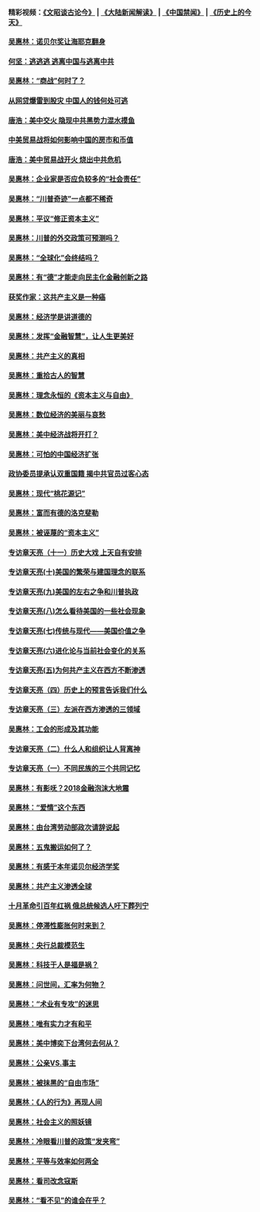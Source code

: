 #### 精彩视频：[《文昭谈古论今》](https://github.com/gfw-breaker/wenzhao/blob/master/README.md?t=01060331) | [《大陆新闻解读》](https://github.com/gfw-breaker/ntdtv-comedy/blob/master/README.md?t=01060331) | [《中国禁闻》](https://github.com/gfw-breaker/ntdtv-news/blob/master/README.md?t=01060331) | [《历史上的今天》](https://github.com/gfw-breaker/today-in-history/blob/master/README.md?t=01060331) 

#### [吴惠林：诺贝尔奖让海耶克翻身](../pages/nsc423/n10890049.md?t=01060331) 

#### [何坚：逃逃逃 逃离中国与逃离中共](../pages/nsc423/n10592891.md?t=01060331) 

#### [吴惠林：“商战”何时了？](../pages/nsc423/n10573558.md?t=01060331) 

#### [从网贷爆雷到股灾 中国人的钱何处可逃](../pages/nsc423/n10572800.md?t=01060331) 

#### [唐浩：美中交火 隐现中共黑势力混水摸鱼](../pages/nsc423/n10544040.md?t=01060331) 

#### [中美贸易战将如何影响中国的房市和币值](../pages/nsc423/n10543697.md?t=01060331) 

#### [唐浩：美中贸易战开火 烧出中共危机](../pages/nsc423/n10540126.md?t=01060331) 

#### [吴惠林：企业家是否应负较多的“社会责任”](../pages/nsc423/n10535022.md?t=01060331) 

#### [吴惠林：“川普奇迹”一点都不稀奇](../pages/nsc423/n10512808.md?t=01060331) 

#### [吴惠林：平议“修正资本主义”](../pages/nsc423/n10495724.md?t=01060331) 

#### [吴惠林：川普的外交政策可预测吗？](../pages/nsc423/n10462387.md?t=01060331) 

#### [吴惠林：“全球化”会终结吗？](../pages/nsc423/n10452838.md?t=01060331) 

#### [吴惠林：有“德”才能走向民主化金融创新之路](../pages/nsc423/n10432292.md?t=01060331) 

#### [获奖作家：这共产主义是一种癌](../pages/nsc423/n10431541.md?t=01060331) 

#### [吴惠林：经济学是讲道德的](../pages/nsc423/n10398014.md?t=01060331) 

#### [吴惠林：发挥“金融智慧”，让人生更美好](../pages/nsc423/n10375019.md?t=01060331) 

#### [吴惠林：共产主义的真相](../pages/nsc423/n10351394.md?t=01060331) 

#### [吴惠林：重拾古人的智慧](../pages/nsc423/n10337691.md?t=01060331) 

#### [吴惠林：理念永恒的《资本主义与自由》](../pages/nsc423/n10316274.md?t=01060331) 

#### [吴惠林：数位经济的美丽与哀愁](../pages/nsc423/n10292946.md?t=01060331) 

#### [吴惠林：美中经济战将开打？](../pages/nsc423/n10258825.md?t=01060331) 

#### [吴惠林：可怕的中国经济扩张](../pages/nsc423/n10219147.md?t=01060331) 

#### [政协委员提承认双重国籍 揭中共官员过客心态](../pages/nsc423/n10208809.md?t=01060331) 

#### [吴惠林：现代“桃花源记”](../pages/nsc423/n10185234.md?t=01060331) 

#### [吴惠林：富而有德的洛克斐勒](../pages/nsc423/n10142264.md?t=01060331) 

#### [吴惠林：被诬蔑的“资本主义”](../pages/nsc423/n10124816.md?t=01060331) 

#### [专访章天亮（十一）历史大戏 上天自有安排](../pages/nsc423/n10094905.md?t=01060331) 

#### [专访章天亮(十)美国的繁荣与建国理念的联系](../pages/nsc423/n10094899.md?t=01060331) 

#### [专访章天亮(九)美国的左右之争和川普执政](../pages/nsc423/n10094889.md?t=01060331) 

#### [专访章天亮(八)怎么看待美国的一些社会现象](../pages/nsc423/n10094857.md?t=01060331) 

#### [专访章天亮(七)传统与现代——美国价值之争](../pages/nsc423/n10093140.md?t=01060331) 

#### [专访章天亮(六)进化论与当前社会变化的关系](../pages/nsc423/n10092036.md?t=01060331) 

#### [专访章天亮(五)为何共产主义在西方不断渗透](../pages/nsc423/n10083620.md?t=01060331) 

#### [专访章天亮（四）历史上的预言告诉我们什么](../pages/nsc423/n10083606.md?t=01060331) 

#### [专访章天亮（三）左派在西方渗透的三领域](../pages/nsc423/n10081115.md?t=01060331) 

#### [吴惠林：工会的形成及其功能](../pages/nsc423/n10080633.md?t=01060331) 

#### [专访章天亮（二）什么人和组织让人背离神](../pages/nsc423/n10076637.md?t=01060331) 

#### [专访章天亮（一）不同民族的三个共同记忆](../pages/nsc423/n10074188.md?t=01060331) 

#### [吴惠林：有影呒？2018金融泡沫大地震](../pages/nsc423/n10040534.md?t=01060331) 

#### [吴惠林：“爱情”这个东西](../pages/nsc423/n10019423.md?t=01060331) 

#### [吴惠林：由台湾劳动部政次请辞说起](../pages/nsc423/n9979679.md?t=01060331) 

#### [吴惠林：五鬼搬运如何了？](../pages/nsc423/n9925338.md?t=01060331) 

#### [吴惠林：有感于本年诺贝尔经济学奖](../pages/nsc423/n9871883.md?t=01060331) 

#### [吴惠林：共产主义渗透全球](../pages/nsc423/n9812748.md?t=01060331) 

#### [十月革命引百年红祸 俄总统候选人吁下葬列宁](../pages/nsc423/n9810182.md?t=01060331) 

#### [吴惠林：停滞性膨胀何时来到？](../pages/nsc423/n9764136.md?t=01060331) 

#### [吴惠林：央行总裁模范生](../pages/nsc423/n9728134.md?t=01060331) 

#### [吴惠林：科技于人是福是祸？](../pages/nsc423/n9672982.md?t=01060331) 

#### [吴惠林：问世间，汇率为何物？](../pages/nsc423/n9621788.md?t=01060331) 

#### [吴惠林：“术业有专攻”的迷思](../pages/nsc423/n9580363.md?t=01060331) 

#### [吴惠林：唯有实力才有和平](../pages/nsc423/n9529599.md?t=01060331) 

#### [吴惠林：美中博奕下台湾何去何从？](../pages/nsc423/n9483598.md?t=01060331) 

#### [吴惠林：公亲VS.事主](../pages/nsc423/n9425637.md?t=01060331) 

#### [吴惠林：被抹黑的“自由市场”](../pages/nsc423/n9351545.md?t=01060331) 

#### [吴惠林：《人的行为》再现人间](../pages/nsc423/n9296339.md?t=01060331) 

#### [吴惠林：社会主义的照妖镜](../pages/nsc423/n9243460.md?t=01060331) 

#### [吴惠林：冷眼看川普的政策“发夹弯”](../pages/nsc423/n9120684.md?t=01060331) 

#### [吴惠林：平等与效率如何两全](../pages/nsc423/n9075430.md?t=01060331) 

#### [吴惠林：看司改念寇斯](../pages/nsc423/n9024915.md?t=01060331) 

#### [吴惠林：“看不见”的谁会在乎？](../pages/nsc423/n8977488.md?t=01060331) 


